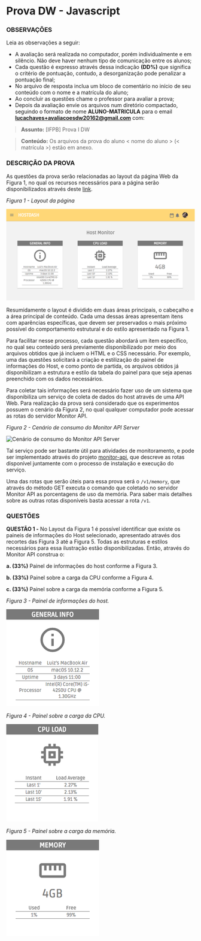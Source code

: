 # Prova DW - Javascript

### OBSERVAÇÕES

Leia as observações a seguir:

* A avaliação será realizada no computador, porém individualmente e em silêncio. Não deve haver nenhum tipo de comunicação entre os alunos;
* Cada questão é expresso através dessa indicação **(DD%)** que significa o critério de pontuação, contudo, a desorganização pode penalizar a pontuação final;
* No arquivo de resposta inclua um bloco de comentário no início de seu conteúdo com o nome e a matrícula do aluno;
* Ao concluir as questões chame o professor para avaliar a prova;
* Depois da avaliação envie os arquivos num diretório compactado, seguindo o formato de nome **ALUNO-MATRICULA** para o email **lucachaves+avaliacoesdw20162@gmail.com** com:

> **Assunto:** [IFPB] Prova I DW

> **Conteúdo:** Os arquivos da prova do aluno < nome do aluno > (< matrícula >) estão em anexo.

### DESCRIÇÃO DA PROVA

As questões da prova serão relacionadas ao layout da página Web da Figura 1, no qual os recursos necessários para a página serão disponibilizados através deste [link](https://github.com/ifpb/dw/blob/master/assessment/prova-js/code.zip).

*Figura 1 - Layout da página*

![Layout da página](img/dashboard.png)

Resumidamente o layout é dividido em duas áreas principais, o cabeçalho e a área principal de conteúdo. Cada uma dessas áreas apresentam itens com aparências específicas, que devem ser preservados o mais próximo possível do comportamento  estrutural e do estilo apresentado na Figura 1.

Para facilitar nesse processo, cada questão abordará um item específico, no qual seu conteúdo será previamente disponibilizado por meio dos arquivos obtidos que já incluem o HTML e o CSS necessário. Por exemplo, uma das questões solicitará a criação e estilização do painel de informações do Host, e como ponto de partida, os arquivos obtidos já disponibilizam a estrutura e estilo da tabela do painel para que seja apenas preenchido com os dados necessários.

Para coletar tais informações será necessário fazer uso de um sistema que disponibiliza um serviço de coleta de dados do host através de uma API Web. Para realização da prova será considerado que os experimentos possuem o cenário da Figura 2, no qual qualquer computador pode acessar as rotas do servidor Monitor API.

*Figura 2 - Cenário de consumo do Monitor API Server*

![Cenário de consumo do Monitor API Server](img/scenery.png)

Tal serviço pode ser bastante útil para atividades de monitoramento, e pode ser implementado através do projeto [monitor-api](https://github.com/lucachaves/monitor-api), que descreve as rotas disponível juntamente com o processo de instalação e execução do serviço.

Uma das rotas que serão úteis para essa prova será o `/v1/memory`, que através do método GET executa o comando que coletado no servidor Monitor API as porcentagens de uso da memória. Para saber mais detalhes sobre as outras rotas disponíveis basta acessar a rota `/v1`.

### QUESTÕES

**QUESTÃO 1 -** No Layout da Figura 1 é possível identificar que existe os paineis de informações do Host selecionado, apresentado através dos recortes das Figura 3 até a Figura 5. Todas as estruturas e estilos necessários para essa ilustração estão disponibilizadas. Então, através do Monitor API construa o:

  **a. (33%)** Painel de informações do host conforme a Figura 3.

  **b. (33%)** Painel sobre a carga da CPU conforme a Figura 4.

  **c. (33%)** Painel sobre a carga da memória conforme a Figura 5.

*Figura 3 - Painel de informações do host.*

![Painel de informações do host](img/info.png)

*Figura 4 - Painel sobre a carga da CPU.*

![Painel sobre a carga da CPU](img/cpu.png)

*Figura 5 - Painel sobre a carga da memória.*

![Painel sobre a carga da memória](img/memory.png)
